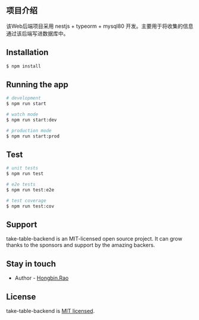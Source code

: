 ## 项目介绍

该Web后端项目采用 nestjs + typeorm + mysql80 开发。主要用于将收集的信息通过该后端写进数据库中。

## Installation

```bash
$ npm install
```

## Running the app

```bash
# development
$ npm run start

# watch mode
$ npm run start:dev

# production mode
$ npm run start:prod
```

## Test

```bash
# unit tests
$ npm run test

# e2e tests
$ npm run test:e2e

# test coverage
$ npm run test:cov
```

## Support

take-table-backend is an MIT-licensed open source project. It can grow thanks to the sponsors and support by the amazing backers.

## Stay in touch

- Author - [Hongbin.Rao](https://github.com/Raoxiaomi)

## License

take-table-backend is [MIT licensed](LICENSE).
